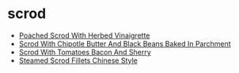 # scrod

 * [Poached Scrod With Herbed Vinaigrette](index/p/poached-scrod-with-herbed-vinaigrette-11781.json)
 * [Scrod With Chipotle Butter And Black Beans Baked In Parchment](index/s/scrod-with-chipotle-butter-and-black-beans-baked-in-parchment-10047.json)
 * [Scrod With Tomatoes Bacon And Sherry](index/s/scrod-with-tomatoes-bacon-and-sherry-13363.json)
 * [Steamed Scrod Fillets Chinese Style](index/s/steamed-scrod-fillets-chinese-style-11939.json)
